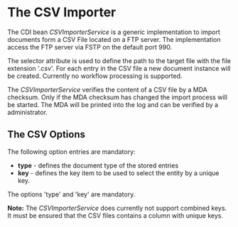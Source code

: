 # The CSV Importer

The CDI bean *CSVImporterService* is a generic implementation to import documents form a CSV File located on a FTP server. The implementation access the FTP server via FSTP on the default port 990. 

The selector attribute is used to define the path to the target file with the file extension '.csv'. For each entry in the CSV file a new document instance will be created. Currently no workflow processing is supported.

The *CSVImporterService* verifies the content of a CSV file by a MDA checksum. Only if the MDA checksum has changed the import process will be started. The MDA will be printed into the log and can be verified by a administrator. 

## The CSV Options

The following option entries are mandatory:

 - **type** - defines the document type of the stored entries 
 - **key** - defines the key item to be used to select the entity by a unique key.
 
The options 'type' and 'key' are mandatory. 
 
**Note:** The *CSVImporterService* does currently not support combined keys. It must be ensured that the CSV files contains a column with unique keys. 




